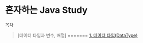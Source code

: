 혼자하는 Java Study
===
목차

> [데이터 타입과 변수, 배열]
=======
> [1. 데이터 타입(DataType)](https://github.com/chae-lyn/java-study-lyn/tree/study/1.DataType)
